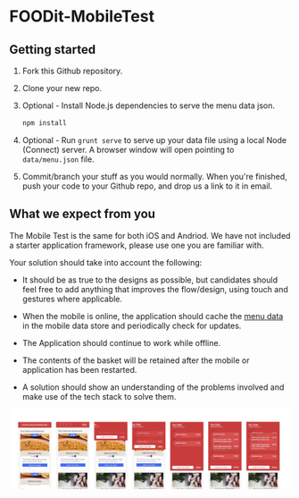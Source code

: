 FOODit-MobileTest
=================

## Getting started

1. Fork this Github repository.

2. Clone your new repo.

3. Optional - Install Node.js dependencies to serve the menu data json.

    ```sh
    npm install
    ```

4. Optional - Run `grunt serve` to serve up your data file using a local Node (Connect) server. A browser window will open pointing to `data/menu.json` file. 

5. Commit/branch your stuff as you would normally. When you're finished, push your code to your Github repo, and drop us a link to it in email.

## What we expect from you

The Mobile Test is the same for both iOS and Andriod.
We have not included a starter application framework, please use one you are familiar with.

Your solution should take into account the following: 

- It should be as true to the designs as possible, but candidates should feel free to add anything that improves the flow/design, using touch and gestures where applicable.

- When the mobile is online, the application should cache the [menu data](/data/menu.json) in the mobile data store and periodically check for updates.
 
- The Application should continue to work while offline.

- The contents of the basket will be retained after the mobile or application has been restarted.

- A solution should show an understanding of the problems involved and make use of the tech stack to solve them.

![Design overview](/design/mockups/menu_design--overview.jpg?raw=true "Design overview")

